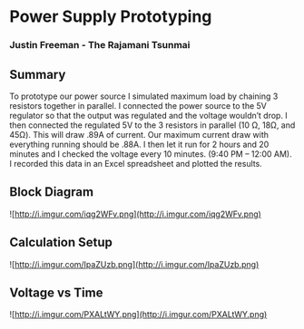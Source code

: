 # Power Supply Prototyping #
### Justin Freeman - The Rajamani Tsunmai ###



## Summary ##

To prototype our power source I simulated maximum load by chaining 3 resistors together in parallel. I connected the power source to the 5V regulator so that the output was regulated and the voltage wouldn’t drop. I then connected the regulated 5V to the 3 resistors in parallel (10 Ω, 18Ω, and 45Ω).  This will draw .89A of current.  Our maximum current draw with everything running should be .88A. I then let it run for 2 hours and 20 minutes and I checked the voltage every 10 minutes. (9:40 PM – 12:00 AM).  I recorded this data in an Excel spreadsheet and plotted the results.

## Block Diagram ##

![http://i.imgur.com/iqg2WFv.png](http://i.imgur.com/iqg2WFv.png)

## Calculation Setup ##

![http://i.imgur.com/IpaZUzb.png](http://i.imgur.com/IpaZUzb.png)

## Voltage vs Time ##

![http://i.imgur.com/PXALtWY.png](http://i.imgur.com/PXALtWY.png)
